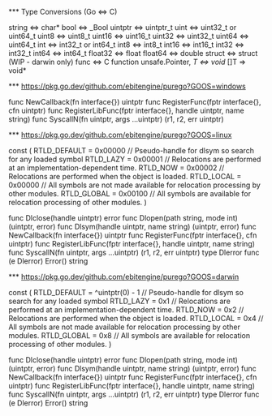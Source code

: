 
*** Type Conversions (Go <=> C)

string <=> char*
bool <=> _Bool
uintptr <=> uintptr_t
uint <=> uint32_t or uint64_t
uint8 <=> uint8_t
uint16 <=> uint16_t
uint32 <=> uint32_t
uint64 <=> uint64_t
int <=> int32_t or int64_t
int8 <=> int8_t
int16 <=> int16_t
int32 <=> int32_t
int64 <=> int64_t
float32 <=> float
float64 <=> double
struct <=> struct (WIP - darwin only)
func <=> C function
unsafe.Pointer, *T <=> void*
[]T => void*

*** https://pkg.go.dev/github.com/ebitengine/purego?GOOS=windows

func NewCallback(fn interface{}) uintptr
func RegisterFunc(fptr interface{}, cfn uintptr)
func RegisterLibFunc(fptr interface{}, handle uintptr, name string)
func SyscallN(fn uintptr, args ...uintptr) (r1, r2, err uintptr)

*** https://pkg.go.dev/github.com/ebitengine/purego?GOOS=linux

const (
	RTLD_DEFAULT = 0x00000 // Pseudo-handle for dlsym so search for any loaded symbol
	RTLD_LAZY    = 0x00001 // Relocations are performed at an implementation-dependent time.
	RTLD_NOW     = 0x00002 // Relocations are performed when the object is loaded.
	RTLD_LOCAL   = 0x00000 // All symbols are not made available for relocation processing by other modules.
	RTLD_GLOBAL  = 0x00100 // All symbols are available for relocation processing of other modules.
)

func Dlclose(handle uintptr) error
func Dlopen(path string, mode int) (uintptr, error)
func Dlsym(handle uintptr, name string) (uintptr, error)
func NewCallback(fn interface{}) uintptr
func RegisterFunc(fptr interface{}, cfn uintptr)
func RegisterLibFunc(fptr interface{}, handle uintptr, name string)
func SyscallN(fn uintptr, args ...uintptr) (r1, r2, err uintptr)
type Dlerror func (e Dlerror) Error() string

*** https://pkg.go.dev/github.com/ebitengine/purego?GOOS=darwin

const (
	RTLD_DEFAULT = ^uintptr(0) - 1 // Pseudo-handle for dlsym so search for any loaded symbol
	RTLD_LAZY    = 0x1             // Relocations are performed at an implementation-dependent time.
	RTLD_NOW     = 0x2             // Relocations are performed when the object is loaded.
	RTLD_LOCAL   = 0x4             // All symbols are not made available for relocation processing by other modules.
	RTLD_GLOBAL  = 0x8             // All symbols are available for relocation processing of other modules.
)

func Dlclose(handle uintptr) error
func Dlopen(path string, mode int) (uintptr, error)
func Dlsym(handle uintptr, name string) (uintptr, error)
func NewCallback(fn interface{}) uintptr
func RegisterFunc(fptr interface{}, cfn uintptr)
func RegisterLibFunc(fptr interface{}, handle uintptr, name string)
func SyscallN(fn uintptr, args ...uintptr) (r1, r2, err uintptr)
type Dlerror func (e Dlerror) Error() string
